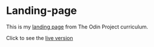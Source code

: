 # Landing-page
This is my [landing page](https://www.theodinproject.com/paths/foundations/courses/foundations/lessons/landing-page) from The Odin Project curriculum.

Click to see the [live version](https://ufuksaylan.github.io/Landing-page/)
